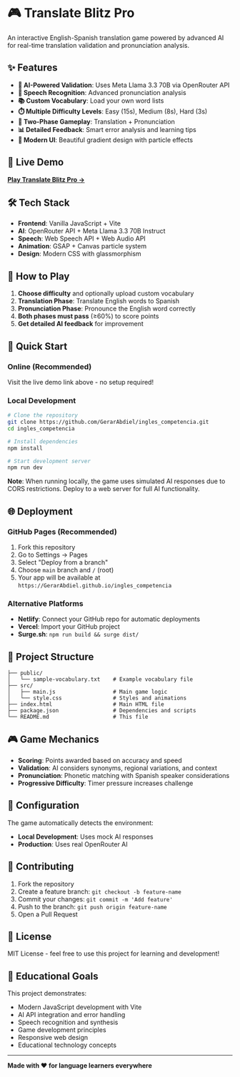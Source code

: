 # 🎮 Translate Blitz Pro

An interactive English-Spanish translation game powered by advanced AI for real-time translation validation and pronunciation analysis.

## ✨ Features

- **🤖 AI-Powered Validation**: Uses Meta Llama 3.3 70B via OpenRouter API
- **🎤 Speech Recognition**: Advanced pronunciation analysis
- **📚 Custom Vocabulary**: Load your own word lists
- **⏱️ Multiple Difficulty Levels**: Easy (15s), Medium (8s), Hard (3s)
- **🎯 Two-Phase Gameplay**: Translation + Pronunciation
- **📊 Detailed Feedback**: Smart error analysis and learning tips
- **🌟 Modern UI**: Beautiful gradient design with particle effects

## 🚀 Live Demo

**[Play Translate Blitz Pro →](https://GerarAbdiel.github.io/ingles_competencia)**

## 🛠️ Tech Stack

- **Frontend**: Vanilla JavaScript + Vite
- **AI**: OpenRouter API + Meta Llama 3.3 70B Instruct
- **Speech**: Web Speech API + Web Audio API
- **Animation**: GSAP + Canvas particle system
- **Design**: Modern CSS with glassmorphism

## 🎯 How to Play

1. **Choose difficulty** and optionally upload custom vocabulary
2. **Translation Phase**: Translate English words to Spanish
3. **Pronunciation Phase**: Pronounce the English word correctly
4. **Both phases must pass** (≥60%) to score points
5. **Get detailed AI feedback** for improvement

## 🚀 Quick Start

### Online (Recommended)
Visit the live demo link above - no setup required!

### Local Development

```bash
# Clone the repository
git clone https://github.com/GerarAbdiel/ingles_competencia.git
cd ingles_competencia

# Install dependencies
npm install

# Start development server
npm run dev
```

**Note**: When running locally, the game uses simulated AI responses due to CORS restrictions. Deploy to a web server for full AI functionality.

## 🌐 Deployment

### GitHub Pages (Recommended)

1. Fork this repository
2. Go to Settings → Pages
3. Select "Deploy from a branch"
4. Choose `main` branch and `/` (root)
5. Your app will be available at `https://GerarAbdiel.github.io/ingles_competencia`

### Alternative Platforms

- **Netlify**: Connect your GitHub repo for automatic deployments
- **Vercel**: Import your GitHub project
- **Surge.sh**: `npm run build && surge dist/`

## 📁 Project Structure

```
├── public/
│   └── sample-vocabulary.txt    # Example vocabulary file
├── src/
│   ├── main.js                  # Main game logic
│   └── style.css                # Styles and animations
├── index.html                   # Main HTML file
├── package.json                 # Dependencies and scripts
└── README.md                    # This file
```

## 🎮 Game Mechanics

- **Scoring**: Points awarded based on accuracy and speed
- **Validation**: AI considers synonyms, regional variations, and context
- **Pronunciation**: Phonetic matching with Spanish speaker considerations
- **Progressive Difficulty**: Timer pressure increases challenge

## 🔧 Configuration

The game automatically detects the environment:
- **Local Development**: Uses mock AI responses
- **Production**: Uses real OpenRouter AI

## 🤝 Contributing

1. Fork the repository
2. Create a feature branch: `git checkout -b feature-name`
3. Commit your changes: `git commit -m 'Add feature'`
4. Push to the branch: `git push origin feature-name`
5. Open a Pull Request

## 📜 License

MIT License - feel free to use this project for learning and development!

## 🎯 Educational Goals

This project demonstrates:
- Modern JavaScript development with Vite
- AI API integration and error handling
- Speech recognition and synthesis
- Game development principles
- Responsive web design
- Educational technology concepts

---

**Made with ❤️ for language learners everywhere**
